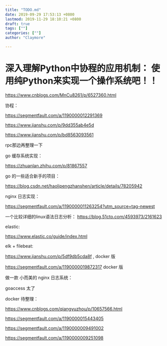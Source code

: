 ```yaml
---
title: "TODO.md"
date: 2019-09-29 17:53:13 +0800
lastmod: 2019-11-29 18:10:21 +0800
draft: true
tags: [""]
categories: [""]
author: "Claymore"

---
```

# 深入理解Python中协程的应用机制： 使用纯Python来实现一个操作系统吧！！

https://www.cnblogs.com/MnCu8261/p/6527360.html



协程：

https://segmentfault.com/a/1190000012291369

https://www.jianshu.com/p/9dd355ab4e5d

https://www.jianshu.com/p/bd8563093561



rpc那边再整理一下



go 缓存系统实现：

 https://zhuanlan.zhihu.com/p/81867557 



go 的一些适合新手的项目：

 https://blog.csdn.net/haolipengzhanshen/article/details/78205942 



nginx 日志实现：

 https://segmentfault.com/a/1190000011263254?utm_source=tag-newest 



一个比较详细的linux语法日志分析： https://blog.51cto.com/4593973/2161623 



elastic:

 https://www.elastic.co/guide/index.html 

elk + filebeat:

 https://www.jianshu.com/p/5df9db5cda8f , docker 版

 https://segmentfault.com/a/1190000019872317  docker 版



做一款 小而美的 nginx 日志系统：

goaccess 太了





docker 待整理：

 https://www.cnblogs.com/qiangyuzhou/p/10657566.html 

 https://segmentfault.com/a/1190000015443405 

 https://segmentfault.com/a/1190000009491002 

 https://segmentfault.com/a/1190000009251098 
